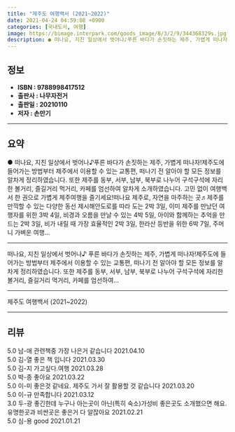```yaml
---
title: "제주도 여행백서 (2021~2022)"
date: 2021-04-24 04:59:08 +0900
categories: [국내도서, 여행]
image: https://bimage.interpark.com/goods_image/8/3/2/9/344368329s.jpg
description: ● 떠나요, 지친 일상에서 벗어나♪푸른 바다가 손짓하는 제주, 가볍게 떠나자!제주도에 들어가는 방법부터 제주에서 이용할 수 있는 교통편, 떠나기 전 알아야 할 모든 정보를 알차게 정리하였습니다. 또한 제주를 동부, 서부, 남부, 북부로 나누어 구석구석에 자리한 볼거리, 즐길거리 먹거리
---
```


## **정보**

- **ISBN : 9788998417512**
- **출판사 : 나무자전거**
- **출판일 : 20210110**
- **저자 : 손만기**

------



## **요약**

●  떠나요, 지친 일상에서 벗어나♪푸른 바다가 손짓하는 제주, 가볍게 떠나자!제주도에 들어가는 방법부터 제주에서 이용할 수 있는 교통편, 떠나기 전 알아야 할 모든 정보를 알차게 정리하였습니다. 또한 제주를 동부, 서부, 남부, 북부로 나누어 구석구석에 자리한 볼거리, 즐길거리 먹거리, 카페를 엄선하여 알차게 소개하였습니다. 고민 없이 여행백서 한 권으로 가볍게 제주여행을 즐기세요!떠나요 제주로, 자연을 마주하는 곳♬제주를 만끽할 수 있는 다양한 동선 제시해안도로를 따라 도는 2박 3일, 이미 제주를 만났던 여행자를 위한 3박 4일, 비경과 오름을 만날 수 있는 4박 5일, 아이와 함께하는 추억을 만드는 2박 3일, 비가 내릴 때 가장 효율적인 2박 3일, 한라산 등반을 위한 6박 7일, 주머니 가벼운 여행...

------

떠나요, 지친 일상에서 벗어나♪
푸른 바다가 손짓하는 제주, 가볍게 떠나자!제주도에 들어가는 방법부터 제주에서 이용할 수 있는 교통편, 떠나기 전 알아야 할 모든 정보를 알차게 정리하였습니다. 또한 제주를 동부, 서부, 남부, 북부로 나누어 구석구석에 자리한 볼거리, 즐길거리 먹거리, 카페를 엄선하여... 

------


제주도 여행백서 (2021~2022) 

------


## **리뷰** 

5.0 남-애 관련책중 가장 나은거 같습니다 2021.04.10 <br/>5.0 김-열 좋은 책 입니다 2021.03.30 <br/>5.0 김-지 가고싶다.여행 2021.03.28 <br/>5.0 박-종 좋아요 2021.03.22 <br/>5.0 이-미 좋은것 같네요. 제주도 가서 잘 활용할 것 같습니다 2021.03.20 <br/>5.0 이-규 만족합니다 2021.03.12 <br/>3.0 두-광 좋긴한데
누구나 아는곳이 아닌(특히 숙소)가성비 좋은곳도
소개했으면 해요.유명한곳과 비싼곳은 좋은거 다 알잖아요 2021.02.21 <br/>5.0 심-용 good 2021.01.21 <br/>